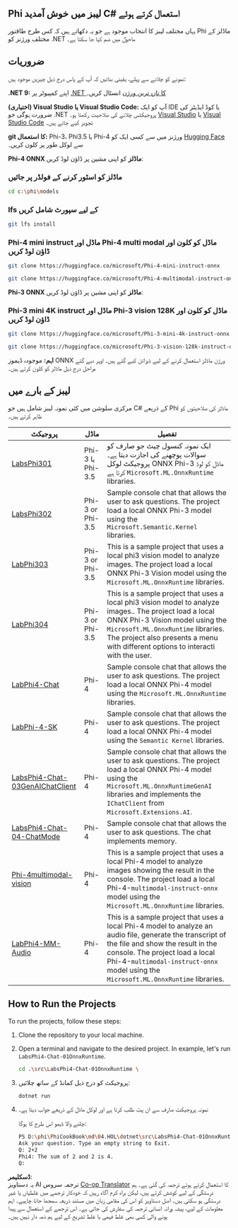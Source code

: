<!--
CO_OP_TRANSLATOR_METADATA:
{
  "original_hash": "f0e3a4453db505856d5d991285dd6001",
  "translation_date": "2025-04-03T08:30:34+00:00",
  "source_file": "md\\04.HOL\\dotnet\\readme.md",
  "language_code": "ur"
}
-->
## Phi لیبز میں خوش آمدید C# استعمال کرتے ہوئے

یہاں مختلف لیبز کا انتخاب موجود ہے جو یہ دکھاتے ہیں کہ کس طرح طاقتور Phi ماڈلز کے مختلف ورژنز کو .NET ماحول میں ضم کیا جا سکتا ہے۔

## ضروریات

نمونے کو چلانے سے پہلے، یقینی بنائیں کہ آپ کے پاس درج ذیل چیزیں موجود ہیں:

**.NET 9:** اپنے کمپیوٹر پر [.NET کا تازہ ترین ورژن](https://dotnet.microsoft.com/download/dotnet?WT.mc_id=aiml-137032-kinfeylo) انسٹال کریں۔

**(اختیاری) Visual Studio یا Visual Studio Code:** آپ کو ایک IDE یا کوڈ ایڈیٹر کی ضرورت ہوگی جو .NET پروجیکٹس چلانے کی صلاحیت رکھتا ہو۔ [Visual Studio](https://visualstudio.microsoft.com?WT.mc_id=aiml-137032-kinfeylo) یا [Visual Studio Code](https://code.visualstudio.com?WT.mc_id=aiml-137032-kinfeylo) تجویز کیے جاتے ہیں۔

**git کا استعمال:** Phi-3، Phi3.5 یا Phi-4 ورژنز میں سے کسی ایک کو [Hugging Face](https://huggingface.co/collections/lokinfey/phi-4-family-679c6f234061a1ab60f5547c) سے لوکل طور پر کلون کریں۔

**Phi-4 ONNX ماڈلز** کو اپنی مشین پر ڈاؤن لوڈ کریں:

### ماڈلز کو اسٹور کرنے کے فولڈر پر جائیں

```bash
cd c:\phi\models
```

### lfs کے لیے سپورٹ شامل کریں

```bash
git lfs install 
```

### Phi-4 mini instruct ماڈل اور Phi-4 multi modal ماڈل کو کلون اور ڈاؤن لوڈ کریں

```bash
git clone https://huggingface.co/microsoft/Phi-4-mini-instruct-onnx

git clone https://huggingface.co/microsoft/Phi-4-multimodal-instruct-onnx
```

**Phi-3 ONNX ماڈلز** کو اپنی مشین پر ڈاؤن لوڈ کریں:

### Phi-3 mini 4K instruct ماڈل اور Phi-3 vision 128K ماڈل کو کلون اور ڈاؤن لوڈ کریں

```bash
git clone https://huggingface.co/microsoft/Phi-3-mini-4k-instruct-onnx

git clone https://huggingface.co/microsoft/Phi-3-vision-128k-instruct-onnx-cpu
```

**اہم:** موجودہ ڈیموز ONNX ورژن ماڈلز استعمال کرنے کے لیے ڈیزائن کیے گئے ہیں۔ اوپر دیے گئے مراحل درج ذیل ماڈلز کو کلون کرتے ہیں۔

## لیبز کے بارے میں

مرکزی سلوشن میں کئی نمونہ لیبز شامل ہیں جو C# کے ذریعے Phi ماڈلز کی صلاحیتوں کو ظاہر کرتے ہیں۔

| پروجیکٹ | ماڈل | تفصیل |
| ------------ | -----------| ----------- |
| [LabsPhi301](../../../../../md/04.HOL/dotnet/src/LabsPhi301) | Phi-3 یا Phi-3.5 | ایک نمونہ کنسول چیٹ جو صارف کو سوالات پوچھنے کی اجازت دیتا ہے۔ پروجیکٹ لوکل ONNX Phi-3 ماڈل کو لوڈ کرتا ہے `Microsoft.ML.OnnxRuntime` libraries. |
| [LabsPhi302](../../../../../md/04.HOL/dotnet/src/LabsPhi302) | Phi-3 or Phi-3.5 | Sample console chat that allows the user to ask questions. The project load a local ONNX Phi-3 model using the `Microsoft.Semantic.Kernel` libraries. |
| [LabPhi303](../../../../../md/04.HOL/dotnet/src/LabsPhi303) | Phi-3 or Phi-3.5 | This is a sample project that uses a local phi3 vision model to analyze images. The project load a local ONNX Phi-3 Vision model using the `Microsoft.ML.OnnxRuntime` libraries. |
| [LabPhi304](../../../../../md/04.HOL/dotnet/src/LabsPhi304) | Phi-3 or Phi-3.5 | This is a sample project that uses a local phi3 vision model to analyze images.. The project load a local ONNX Phi-3 Vision model using the `Microsoft.ML.OnnxRuntime` libraries. The project also presents a menu with different options to interacti with the user. | 
| [LabPhi4-Chat](../../../../../md/04.HOL/dotnet/src/LabsPhi4-Chat-01OnnxRuntime) | Phi-4 | Sample console chat that allows the user to ask questions. The project load a local ONNX Phi-4 model using the `Microsoft.ML.OnnxRuntime` libraries. |
| [LabPhi-4-SK](../../../../../md/04.HOL/dotnet/src/LabsPhi4-Chat-02SK) | Phi-4 | Sample console chat that allows the user to ask questions. The project load a local ONNX Phi-4 model using the `Semantic Kernel` libraries. |
| [LabsPhi4-Chat-03GenAIChatClient](../../../../../md/04.HOL/dotnet/src/LabsPhi4-Chat-03GenAIChatClient) | Phi-4 | Sample console chat that allows the user to ask questions. The project load a local ONNX Phi-4 model using the `Microsoft.ML.OnnxRuntimeGenAI` libraries and implements the `IChatClient` from `Microsoft.Extensions.AI`. |
| [LabsPhi4-Chat-04-ChatMode](../../../../../md/04.HOL/dotnet/src/LabsPhi4-Chat-04-ChatMode) | Phi-4 | Sample console chat that allows the user to ask questions. The chat implements memory. |
| [Phi-4multimodal-vision](../../../../../md/04.HOL/dotnet/src/LabsPhi4-MultiModal-01Images) | Phi-4 | This is a sample project that uses a local Phi-4 model to analyze images showing the result in the console. The project load a local Phi-4-`multimodal-instruct-onnx` model using the `Microsoft.ML.OnnxRuntime` libraries. |
| [LabPhi4-MM-Audio](../../../../../md/04.HOL/dotnet/src/LabsPhi4-MultiModal-02Audio) | Phi-4 |This is a sample project that uses a local Phi-4 model to analyze an audio file, generate the transcript of the file and show the result in the console. The project load a local Phi-4-`multimodal-instruct-onnx` model using the `Microsoft.ML.OnnxRuntime` libraries. |

## How to Run the Projects

To run the projects, follow these steps:

1. Clone the repository to your local machine.

1. Open a terminal and navigate to the desired project. In example, let's run `LabsPhi4-Chat-01OnnxRuntime`.

    ```bash
    cd .\src\LabsPhi4-Chat-01OnnxRuntime \
    ```

1. پروجیکٹ کو درج ذیل کمانڈ کے ساتھ چلائیں:

    ```bash
    dotnet run
    ```

1. نمونہ پروجیکٹ صارف سے ان پٹ طلب کرتا ہے اور لوکل ماڈل کے ذریعے جواب دیتا ہے۔

   چلنے والا ڈیمو اس طرح کا ہوگا:

   ```bash
   PS D:\phi\PhiCookBook\md\04.HOL\dotnet\src\LabsPhi4-Chat-01OnnxRuntime> dotnet run
   Ask your question. Type an empty string to Exit.
   Q: 2+2
   Phi4: The sum of 2 and 2 is 4.
   Q:
   ```

**ڈسکلیمر**:  
یہ دستاویز AI ترجمہ سروس [Co-op Translator](https://github.com/Azure/co-op-translator) کا استعمال کرتے ہوئے ترجمہ کی گئی ہے۔ ہم درستگی کے لیے کوشش کرتے ہیں، لیکن براہ کرم آگاہ رہیں کہ خودکار ترجمے میں غلطیاں یا غیر درستگی ہو سکتی ہیں۔ اصل دستاویز کو اس کی مقامی زبان میں مستند ذریعہ سمجھا جانا چاہیے۔ اہم معلومات کے لیے، پیشہ ورانہ انسانی ترجمہ کی سفارش کی جاتی ہے۔ اس ترجمے کے استعمال سے پیدا ہونے والی کسی بھی غلط فہمی یا غلط تشریح کے لیے ہم ذمہ دار نہیں ہیں۔